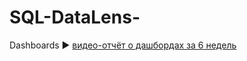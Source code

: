 # SQL-DataLens-
Dashboards
▶️ [видео-отчёт о дашбордах за 6 недель](https://drive.google.com/file/d/1H4Qdwd-kXZ8CfzW7mf5vyIOcTk9-KADB/view)
